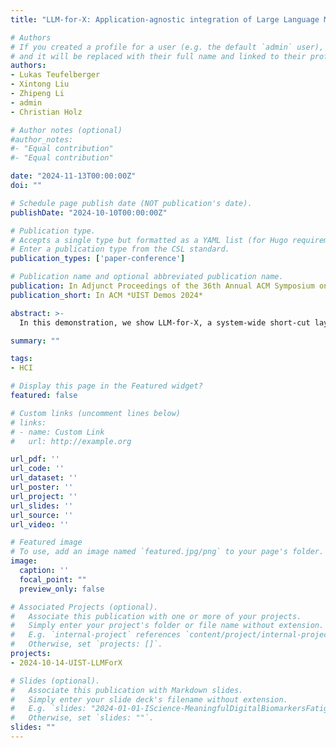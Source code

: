 ```yaml
---
title: "LLM-for-X: Application-agnostic integration of Large Language Models to Support Personal Writing Workflows"

# Authors
# If you created a profile for a user (e.g. the default `admin` user), write the username (folder name) here 
# and it will be replaced with their full name and linked to their profile.
authors:
- Lukas Teufelberger
- Xintong Liu
- Zhipeng Li
- admin
- Christian Holz

# Author notes (optional)
#author_notes:
#- "Equal contribution"
#- "Equal contribution"

date: "2024-11-13T00:00:00Z"
doi: ""

# Schedule page publish date (NOT publication's date).
publishDate: "2024-10-10T00:00:00Z"

# Publication type.
# Accepts a single type but formatted as a YAML list (for Hugo requirements).
# Enter a publication type from the CSL standard.
publication_types: ['paper-conference']

# Publication name and optional abbreviated publication name.
publication: In Adjunct Proceedings of the 36th Annual ACM Symposium on User Interface Software and Technology
publication_short: In ACM *UIST Demos 2024*

abstract: >-
  In this demonstration, we show LLM-for-X, a system-wide short-cut layer that connects any application to backend LLM support through a lightweight popup dialog. LLM-for-X provides users with quick and easy-to-use LLM assistance without context switching to support writing and reading tasks. We show the use of LLM-for-X across several applications, such as Microsoft Office, VSCode, and Adobe Acrobat, which our tool seamlessly connects to the backends of OpenAI ChatGPT and Google Gemini. We also demonstrate the use of our system inside web apps such as Overleaf.

summary: ""

tags:
- HCI

# Display this page in the Featured widget?
featured: false

# Custom links (uncomment lines below)
# links:
# - name: Custom Link
#   url: http://example.org

url_pdf: ''
url_code: ''
url_dataset: ''
url_poster: ''
url_project: ''
url_slides: ''
url_source: ''
url_video: ''

# Featured image
# To use, add an image named `featured.jpg/png` to your page's folder. 
image:
  caption: ''
  focal_point: ""
  preview_only: false

# Associated Projects (optional).
#   Associate this publication with one or more of your projects.
#   Simply enter your project's folder or file name without extension.
#   E.g. `internal-project` references `content/project/internal-project/index.md`.
#   Otherwise, set `projects: []`.
projects:
- 2024-10-14-UIST-LLMForX

# Slides (optional).
#   Associate this publication with Markdown slides.
#   Simply enter your slide deck's filename without extension.
#   E.g. `slides: "2024-01-01-IScience-MeaningfulDigitalBiomarkersFatigue"` references `content/slides/2024-01-01-IScience-MeaningfulDigitalBiomarkersFatigue/index.md`.
#   Otherwise, set `slides: ""`.
slides: ""
---
```

